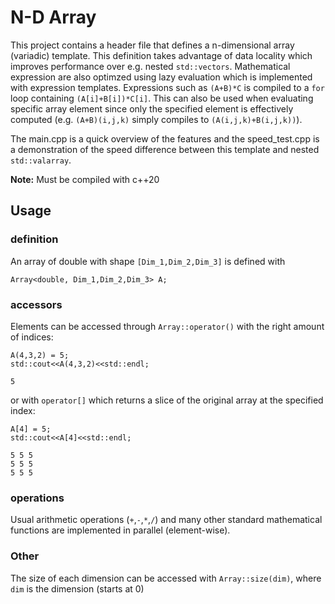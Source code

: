 # N-D Array

This project contains a header file that defines a n-dimensional array (variadic) template. This definition takes advantage of data locality which improves performance over e.g. nested `std::vectors`.
Mathematical expression are also optimzed using lazy evaluation which is implemented with expression templates. Expressions such as `(A+B)*C` is compiled to a `for` loop containing `(A[i]+B[i])*C[i]`. This can also be used when evaluating specific array element since only the specified element is effectively computed (e.g. `(A+B)(i,j,k)` simply compiles to `(A(i,j,k)+B(i,j,k))`).

The main.cpp is a quick overview of the features and the speed_test.cpp is a demonstration of the speed difference between this template and nested `std::valarray`.

**Note:** Must be compiled with c++20

## Usage

### definition
An array of double with shape `[Dim_1,Dim_2,Dim_3]` is defined with
```
Array<double, Dim_1,Dim_2,Dim_3> A;
```

### accessors
Elements can be accessed through `Array::operator()` with the right amount of indices:
```
A(4,3,2) = 5;
std::cout<<A(4,3,2)<<std::endl;
```
```
5
```

or with `operator[]` which returns a slice of the original array at the specified index:
```
A[4] = 5;
std::cout<<A[4]<<std::endl;
```
```
5 5 5
5 5 5
5 5 5
```

### operations
Usual arithmetic operations (`+`,`-`,`*`,`/`) and many other standard mathematical functions are implemented in parallel (element-wise).

### Other
The size of each dimension can be accessed with `Array::size(dim)`, where `dim` is the dimension (starts at 0)
